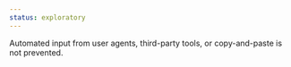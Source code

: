 ```yaml
---
status: exploratory
---
```


Automated input from user agents, third-party tools, or copy-and-paste is not prevented.
